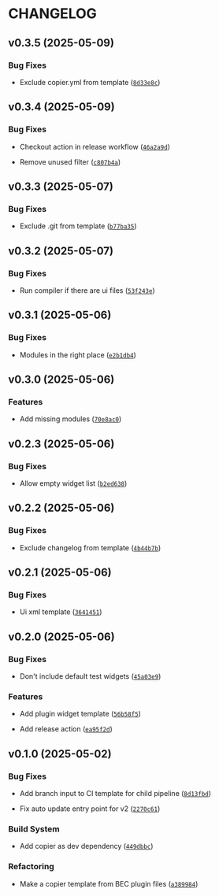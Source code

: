# CHANGELOG


## v0.3.5 (2025-05-09)

### Bug Fixes

- Exclude copier.yml from template
  ([`8d33e8c`](https://gitea.psi.ch/bec/bec_plugin_copier_template/commit/8d33e8c2eb1dd1e9ac4f34cfbcf0e1fad73792e1))


## v0.3.4 (2025-05-09)

### Bug Fixes

- Checkout action in release workflow
  ([`46a2a9d`](https://gitea.psi.ch/bec/bec_plugin_copier_template/commit/46a2a9d21451c4edaac78c468d0fa67a38f7d0b4))

- Remove unused filter
  ([`c807b4a`](https://gitea.psi.ch/bec/bec_plugin_copier_template/commit/c807b4a0dc508b8813422eaf24949d97f12c0ed8))


## v0.3.3 (2025-05-07)

### Bug Fixes

- Exclude .git from template
  ([`b77ba35`](https://gitea.psi.ch/bec/bec_plugin_copier_template/commit/b77ba350c37dc466d87ac885677a45b16ef0274d))


## v0.3.2 (2025-05-07)

### Bug Fixes

- Run compiler if there are ui files
  ([`53f243e`](https://gitea.psi.ch/bec/bec_plugin_copier_template/commit/53f243e4555779d95b13101eaf6596be392421a0))


## v0.3.1 (2025-05-06)

### Bug Fixes

- Modules in the right place
  ([`e2b1db4`](https://gitea.psi.ch/bec/bec_plugin_copier_template/commit/e2b1db45442eb8dff410477273dace5e55669bbd))


## v0.3.0 (2025-05-06)

### Features

- Add missing modules
  ([`70e8ac0`](https://gitea.psi.ch/bec/bec_plugin_copier_template/commit/70e8ac0891e234ddd9e5e546072f5e13c4aea9e1))


## v0.2.3 (2025-05-06)

### Bug Fixes

- Allow empty widget list
  ([`b2ed638`](https://gitea.psi.ch/bec/bec_plugin_copier_template/commit/b2ed6381237632de6225b1a7b18798388bf83893))


## v0.2.2 (2025-05-06)

### Bug Fixes

- Exclude changelog from template
  ([`4b44b7b`](https://gitea.psi.ch/bec/bec_plugin_copier_template/commit/4b44b7b599c3f27af153120a8529a20d164393f3))


## v0.2.1 (2025-05-06)

### Bug Fixes

- Ui xml template
  ([`3641451`](https://gitea.psi.ch/bec/bec_plugin_copier_template/commit/3641451d1960bca1e1b64d016d4669f053519fc6))


## v0.2.0 (2025-05-06)

### Bug Fixes

- Don't include default test widgets
  ([`45a03e9`](https://gitea.psi.ch/bec/bec_plugin_copier_template/commit/45a03e9dec15dd988f229296f360b764634b6947))

### Features

- Add plugin widget template
  ([`56b58f5`](https://gitea.psi.ch/bec/bec_plugin_copier_template/commit/56b58f58dbede707ee574fc0cc682b0b3723a11c))

- Add release action
  ([`ea95f2d`](https://gitea.psi.ch/bec/bec_plugin_copier_template/commit/ea95f2d97002e39dbaa9aec1d48b266b7a019b12))


## v0.1.0 (2025-05-02)

### Bug Fixes

- Add branch input to CI template for child pipeline
  ([`8d13fbd`](https://gitea.psi.ch/bec/bec_plugin_copier_template/commit/8d13fbdcda329f0361e3fcd58a6026a938325f23))

- Fix auto update entry point for v2
  ([`2270c61`](https://gitea.psi.ch/bec/bec_plugin_copier_template/commit/2270c61e69b2943444eec1158804b9b1598d0a02))

### Build System

- Add copier as dev dependency
  ([`449dbbc`](https://gitea.psi.ch/bec/bec_plugin_copier_template/commit/449dbbce49f398eb5df44d31e13ec32234284f70))

### Refactoring

- Make a copier template from BEC plugin files
  ([`a389984`](https://gitea.psi.ch/bec/bec_plugin_copier_template/commit/a389984d25daf978cf6ad1ff3a8664e1d656a6dd))
